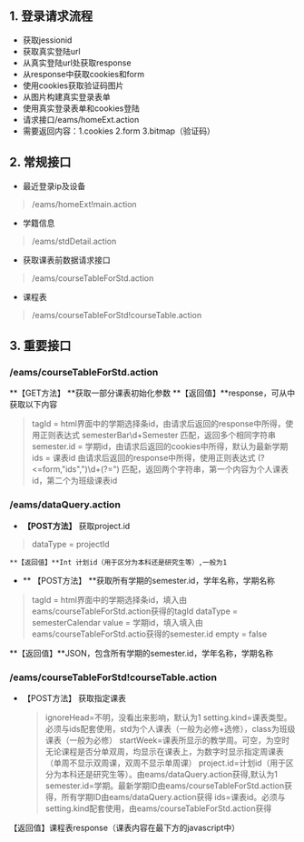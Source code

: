 ## 1. 登录请求流程
- 获取jessionid
- 获取真实登陆url
- 从真实登陆url处获取response
- 从response中获取cookies和form
- 使用cookies获取验证码图片
- 从图片构建真实登录表单
- 使用真实登录表单和cookies登陆
- 请求接口/eams/homeExt.action
- 需要返回内容：1.cookies 2.form 3.bitmap（验证码）


## 2. 常规接口
- 最近登录ip及设备 
> /eams/homeExt!main.action
- 学籍信息
> /eams/stdDetail.action
- 获取课表前数据请求接口 
> /eams/courseTableForStd.action
- 课程表 
> /eams/courseTableForStd!courseTable.action

## 3. 重要接口
### /eams/courseTableForStd.action
**【GET方法】 **获取一部分课表初始化参数 
**【返回值】**response，可从中获取以下内容
>  tagId = html界面中的学期选择条id，由请求后返回的response中所得，使用正则表达式 semesterBar\d+Semester 匹配，返回多个相同字符串
semester.id = 学期id，由请求后返回的cookies中所得，默认为最新学期
ids = 课表id 由请求后返回的response中所得，使用正则表达式 (?<=form,"ids",")\d+(?="\) 匹配，返回两个字符串，第一个内容为个人课表id，第二个为班级课表id

### /eams/dataQuery.action
- **【POST方法】** 获取project.id 
>  dataType = projectId

	**【返回值】**Int 计划id（用于区分为本科还是研究生等）,一般为1

- ** 【POST方法】 **获取所有学期的semester.id，学年名称，学期名称
> tagId = html界面中的学期选择条id，填入由eams/courseTableForStd.action获得的tagId
dataType = semesterCalendar
value = 学期id，填入填入由eams/courseTableForStd.actio获得的semester.id
empty = false

**【返回值】**JSON，包含所有学期的semester.id，学年名称，学期名称

### /eams/courseTableForStd!courseTable.action
- 【POST方法】 获取指定课表 

	> ignoreHead=不明，没看出来影响，默认为1
	setting.kind=课表类型。必须与ids配套使用，std为个人课表（一般为必修+选修），class为班级课表（一般为必修） 
	startWeek=课表所显示的教学周。可空，为空时无论课程是否分单双周，均显示在课表上，为数字时显示指定周课表（单周不显示双周课，双周不显示单周课）
	project.id=计划id（用于区分为本科还是研究生等）。由eams/dataQuery.action获得,默认为1
	semester.id=学期。最新学期ID由eams/courseTableForStd.action获得，所有学期ID由eams/dataQuery.action获得
	ids=课表id。必须与setting.kind配套使用，由eams/courseTableForStd.action获得

【返回值】课程表response（课表内容在最下方的javascript中）
